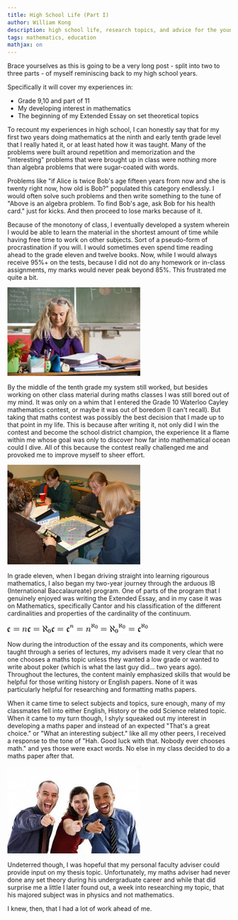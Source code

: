 ```yaml
---
title: High School Life (Part I)
author: William Kong
description: high school life, research topics, and advice for the young aspiring mathematician.
tags: mathematics, education
mathjax: on
---
```


Brace yourselves as this is going to be a very long post - split into two to three parts - of myself reminiscing back to my high school years.

Specifically it will cover my experiences in:

* Grade 9,10 and part of 11
* My developing interest in mathematics
* The beginning of my Extended Essay on set theoretical topics

To recount my experiences in high school, I can honestly say that for my first two years doing mathematics at the ninth and early tenth grade level that I really hated it, or at least hated how it was taught. Many of the problems were built around repetition and memorization and the \"interesting\" problems that were brought up in class were nothing more than algebra problems that were sugar-coated with words.

Problems like \"if Alice is twice Bob\'s age fifteen years from now and she is twenty right now, how old is Bob?\" populated this category endlessly. I would often solve such problems and then write something to the tune of \"Above is an algebra problem. To find Bob\'s age, ask Bob for his health card.\" just for kicks. And then proceed to lose marks because of it.

Because of the monotony of class, I eventually developed a system wherein I would be able to learn the material in the shortest amount of time while having free time to work on other subjects. Sort of a pseudo-form of procrastination if you will. I would sometimes even spend time reading ahead to the grade eleven and twelve books. Now, while I would always receive 95\%+ on the tests, because I did not do any homework or in-class assignments, my marks would never peak beyond 85\%. This frustrated me quite a bit.

![\"You may have solved the Riemann hypothesis, but you haven\'t completed your exercises on exponents yet. Therfore, you get a B- at best.\"](/files/hsl1_1.jpg)

By the middle of the tenth grade my system still worked, but besides working on other class material during maths classes I was still bored out of my mind. It was only on a whim that I entered the Grade 10 Waterloo Cayley mathematics contest, or maybe it was out of boredom \(I can\'t recall\). But taking that maths contest was possibly the best decision that I made up to that point in my life. This is because after writing it, not only did I win the contest and become the school district champion, the experience lit a flame within me whose goal was only to discover how far into mathematical ocean could I dive. All of this because the contest really challenged me and provoked me to improve myself to sheer effort.

![\"And also to allow for another chance to get back at those pretentious math club members and their non-mathy maths games.\"](/files/hsl1_2.jpg)

In grade eleven, when I began driving straight into learning rigourous mathematics, I also began my two-year journey through the arduous IB \(International Baccalaureate\) program. One of parts of the program that I genuinely enjoyed was writing the Extended Essay, and in my case it was on Mathematics, specifically Cantor and his classification of the different cardinalities and properties of the cardinality of the continuum.

![\"This was what essentially shaped my two years writing that essay\... what else could be more fun?\"](/files/hsl1_3.png)

Now during the introduction of the essay and its components, which were taught through a series of lectures, my advisers made it very clear that no one chooses a maths topic unless they wanted a low grade or wanted to write about poker \(which is what the last guy did\... two years ago\). Throughout the lectures, the content mainly emphasized skills that would be helpful for those writing history or English papers. None of it was particularly helpful for researching and formatting maths papers.

When it came time to select subjects and topics, sure enough, many of my classmates fell into either English, History or the odd Science related topic. When it came to my turn though, I shyly squeaked out my interest in developing a maths paper and instead of an expected \"That\'s a great choice.\" or \"What an interesting subject.\" like all my other peers, I received a response to the tone of \"Hah. Good luck with that. Nobody ever chooses math.\" and yes those were exact words. No else in my class decided to do a maths paper after that.

![\"He wants to learn math? Hah! Next he\'ll be saying he wants to become a mathematician.\"](/files/hsl1_4.jpeg)

Undeterred though, I was hopeful that my personal faculty adviser could provide input on my thesis topic. Unfortunately, my maths adviser had never done any set theory during his undergraduate career and while that did surprise me a little I later found out, a week into researching my topic, that his majored subject was in physics and not mathematics.

I knew, then, that I had a lot of work ahead of me.